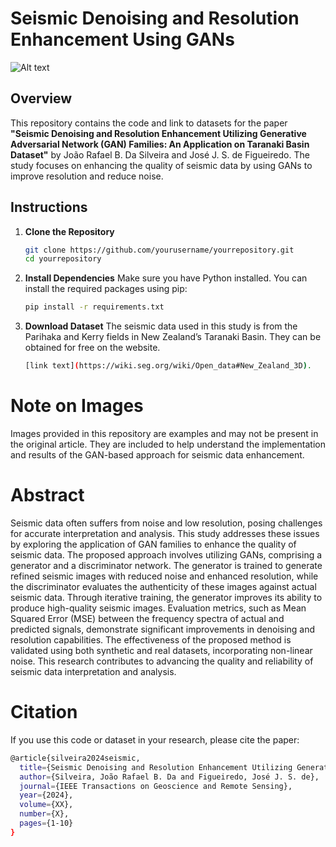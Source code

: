 # Seismic Denoising and Resolution Enhancement Using GANs
![Alt text](Images/sr_gan_pari_inl_461_v3.png)
## Overview
This repository contains the code and link to datasets for the paper **"Seismic Denoising and Resolution Enhancement Utilizing Generative Adversarial Network (GAN) Families: An Application on Taranaki Basin Dataset"** by João Rafael B. Da Silveira and José J. S. de Figueiredo. The study focuses on enhancing the quality of seismic data by using GANs to improve resolution and reduce noise.

## Instructions

1. **Clone the Repository**
   ```bash
   git clone https://github.com/yourusername/yourrepository.git
   cd yourrepository
2. **Install Dependencies**
Make sure you have Python installed. You can install the required packages using pip:
   ```bash
   pip install -r requirements.txt
3. **Download Dataset**
The seismic data used in this study is from the Parihaka and Kerry fields in New Zealand’s Taranaki Basin. They can be obtained for free on the website.
   ```bash
   [link text](https://wiki.seg.org/wiki/Open_data#New_Zealand_3D).

# Note on Images
Images provided in this repository are examples and may not be present in the original article. They are included to help understand the implementation and results of the GAN-based approach for seismic data enhancement.

# Abstract
Seismic data often suffers from noise and low resolution, posing challenges for accurate interpretation and analysis. This study addresses these issues by exploring the application of GAN families to enhance the quality of seismic data. The proposed approach involves utilizing GANs, comprising a generator and a discriminator network. The generator is trained to generate refined seismic images with reduced noise and enhanced resolution, while the discriminator evaluates the authenticity of these images against actual seismic data. Through iterative training, the generator improves its ability to produce high-quality seismic images. Evaluation metrics, such as Mean Squared Error (MSE) between the frequency spectra of actual and predicted signals, demonstrate significant improvements in denoising and resolution capabilities. The effectiveness of the proposed method is validated using both synthetic and real datasets, incorporating non-linear noise. This research contributes to advancing the quality and reliability of seismic data interpretation and analysis.

# Citation
If you use this code or dataset in your research, please cite the paper:
   ```bash
   @article{silveira2024seismic,
     title={Seismic Denoising and Resolution Enhancement Utilizing Generative Adversarial Network (GAN) Families: An Application on Taranaki Basin Dataset},
     author={Silveira, João Rafael B. Da and Figueiredo, José J. S. de},
     journal={IEEE Transactions on Geoscience and Remote Sensing},
     year={2024},
     volume={XX},
     number={X},
     pages={1-10}
   }
